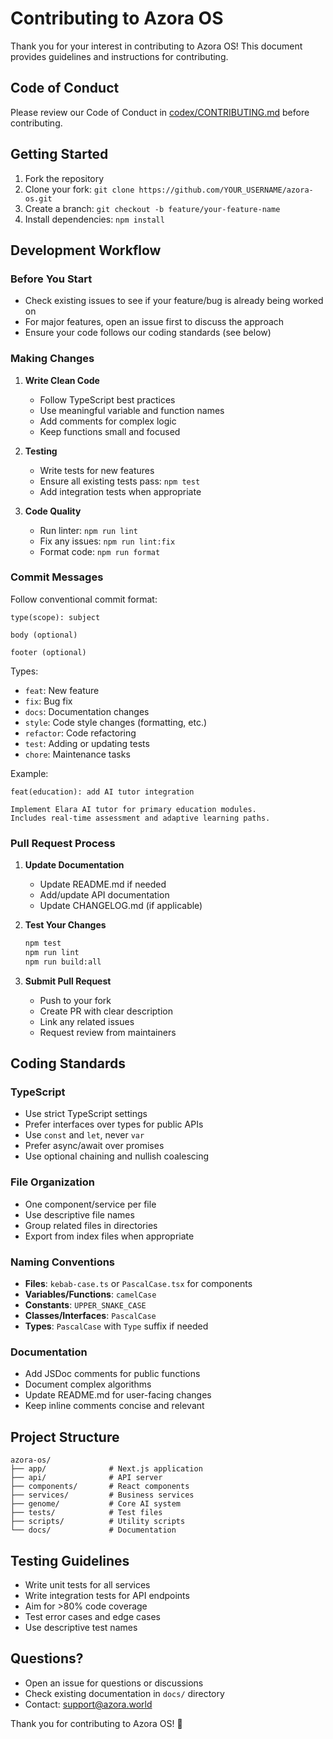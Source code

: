# Contributing to Azora OS

Thank you for your interest in contributing to Azora OS! This document provides guidelines and instructions for contributing.

## Code of Conduct

Please review our Code of Conduct in [codex/CONTRIBUTING.md](codex/CONTRIBUTING.md) before contributing.

## Getting Started

1. Fork the repository
2. Clone your fork: `git clone https://github.com/YOUR_USERNAME/azora-os.git`
3. Create a branch: `git checkout -b feature/your-feature-name`
4. Install dependencies: `npm install`

## Development Workflow

### Before You Start

- Check existing issues to see if your feature/bug is already being worked on
- For major features, open an issue first to discuss the approach
- Ensure your code follows our coding standards (see below)

### Making Changes

1. **Write Clean Code**
   - Follow TypeScript best practices
   - Use meaningful variable and function names
   - Add comments for complex logic
   - Keep functions small and focused

2. **Testing**
   - Write tests for new features
   - Ensure all existing tests pass: `npm test`
   - Add integration tests when appropriate

3. **Code Quality**
   - Run linter: `npm run lint`
   - Fix any issues: `npm run lint:fix`
   - Format code: `npm run format`

### Commit Messages

Follow conventional commit format:

```
type(scope): subject

body (optional)

footer (optional)
```

Types:
- `feat`: New feature
- `fix`: Bug fix
- `docs`: Documentation changes
- `style`: Code style changes (formatting, etc.)
- `refactor`: Code refactoring
- `test`: Adding or updating tests
- `chore`: Maintenance tasks

Example:
```
feat(education): add AI tutor integration

Implement Elara AI tutor for primary education modules.
Includes real-time assessment and adaptive learning paths.
```

### Pull Request Process

1. **Update Documentation**
   - Update README.md if needed
   - Add/update API documentation
   - Update CHANGELOG.md (if applicable)

2. **Test Your Changes**
   ```bash
   npm test
   npm run lint
   npm run build:all
   ```

3. **Submit Pull Request**
   - Push to your fork
   - Create PR with clear description
   - Link any related issues
   - Request review from maintainers

## Coding Standards

### TypeScript

- Use strict TypeScript settings
- Prefer interfaces over types for public APIs
- Use `const` and `let`, never `var`
- Prefer async/await over promises
- Use optional chaining and nullish coalescing

### File Organization

- One component/service per file
- Use descriptive file names
- Group related files in directories
- Export from index files when appropriate

### Naming Conventions

- **Files**: `kebab-case.ts` or `PascalCase.tsx` for components
- **Variables/Functions**: `camelCase`
- **Constants**: `UPPER_SNAKE_CASE`
- **Classes/Interfaces**: `PascalCase`
- **Types**: `PascalCase` with `Type` suffix if needed

### Documentation

- Add JSDoc comments for public functions
- Document complex algorithms
- Update README.md for user-facing changes
- Keep inline comments concise and relevant

## Project Structure

```
azora-os/
├── app/              # Next.js application
├── api/              # API server
├── components/       # React components
├── services/         # Business services
├── genome/           # Core AI system
├── tests/            # Test files
├── scripts/          # Utility scripts
└── docs/             # Documentation
```

## Testing Guidelines

- Write unit tests for all services
- Write integration tests for API endpoints
- Aim for >80% code coverage
- Test error cases and edge cases
- Use descriptive test names

## Questions?

- Open an issue for questions or discussions
- Check existing documentation in `docs/` directory
- Contact: support@azora.world

Thank you for contributing to Azora OS! 🚀

